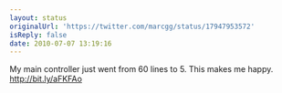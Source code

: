 ```yaml
---
layout: status
originalUrl: 'https://twitter.com/marcgg/status/17947953572'
isReply: false
date: 2010-07-07 13:19:16
---
```


My main controller just went from 60 lines to 5. This makes me happy. http://bit.ly/aFKFAo
